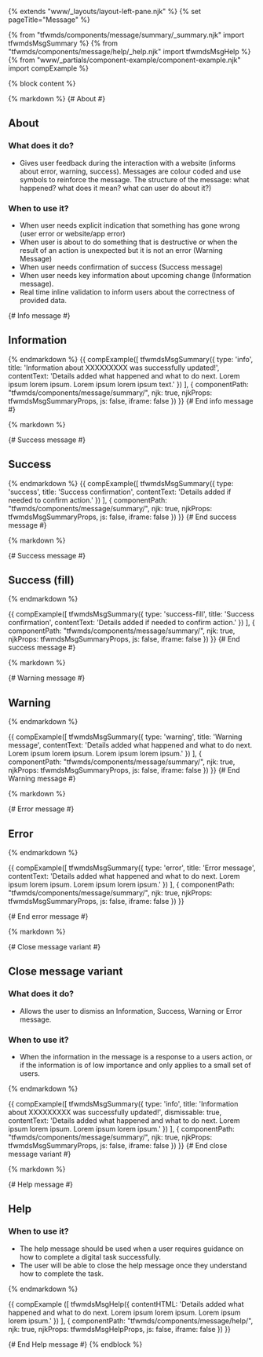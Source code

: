 {% extends "www/_layouts/layout-left-pane.njk" %}
{% set pageTitle="Message" %}

{% from "tfwmds/components/message/summary/_summary.njk" import tfwmdsMsgSummary %}
{% from "tfwmds/components/message/help/_help.njk" import tfwmdsMsgHelp %}
{% from "www/_partials/component-example/component-example.njk" import compExample %}

{% block content %}

{% markdown %}
{# About #}

## About

### What does it do?

- Gives user feedback during the interaction with a website (informs about error, warning, success). Messages are colour coded and use symbols to reinforce the message. The structure of the message: what happened? what does it mean? what can user do about it?)

<h3>When to use it?</h3>

- When user needs explicit indication that something has gone wrong (user error or website/app error)
- When user is about to do something that is destructive or when the result of an action is unexpected but it is not an error (Warning Message)
- When user needs confirmation of success (Success message)
- When user needs key information about upcoming change (Information message).
- Real time inline validation to inform users about the correctness of provided data.

{# Info message #}

## Information

{% endmarkdown %}
{{
  compExample([
    tfwmdsMsgSummary({
      type: 'info',
      title: 'Information about XXXXXXXXX was successfully updated!',
      contentText: 'Details added what happened and what to do next. Lorem ipsum lorem ipsum. Lorem ipsum lorem ipsum text.'
    })
  ],
  {
    componentPath: "tfwmds/components/message/summary/",
    njk: true,
    njkProps: tfwmdsMsgSummaryProps,
    js: false,
    iframe: false
  })
}}
{# End info message #}

{% markdown %}

{# Success message #}

## Success

{% endmarkdown %}
{{
  compExample([
    tfwmdsMsgSummary({
      type: 'success',
      title: 'Success confirmation',
      contentText: 'Details added if needed to confirm action.'
    })
  ],
  {
    componentPath: "tfwmds/components/message/summary/",
    njk: true,
    njkProps: tfwmdsMsgSummaryProps,
    js: false,
    iframe: false
  })
}}
{# End success message #}

{% markdown %}

{# Success message #}

## Success (fill)

{% endmarkdown %}

{{
  compExample([
    tfwmdsMsgSummary({
      type: 'success-fill',
      title: 'Success confirmation',
      contentText: 'Details added if needed to confirm action.'
    })
  ],
  {
    componentPath: "tfwmds/components/message/summary/",
    njk: true,
    njkProps: tfwmdsMsgSummaryProps,
    js: false,
    iframe: false
  })
}}
{# End success message #}

{% markdown %}

{# Warning message #}

## Warning

{% endmarkdown %}

{{
  compExample([
    tfwmdsMsgSummary({
      type: 'warning',
      title: 'Warning message',
      contentText: 'Details added what happened and what to do next. Lorem ipsum lorem ipsum. Lorem ipsum lorem ipsum.'
    })
  ],
  {
    componentPath: "tfwmds/components/message/summary/",
    njk: true,
    njkProps: tfwmdsMsgSummaryProps,
    js: false,
    iframe: false
  })
}}
{# End Warning message #}

{% markdown %}

{# Error message #}

## Error

{% endmarkdown %}

{{
  compExample([
    tfwmdsMsgSummary({
      type: 'error',
      title: 'Error message',
      contentText: 'Details added what happened and what to do next. Lorem ipsum lorem ipsum. Lorem ipsum lorem ipsum.'
    })
  ],
  {
    componentPath: "tfwmds/components/message/summary/",
    njk: true,
    njkProps: tfwmdsMsgSummaryProps,
    js: false,
    iframe: false
  })
}}

{# End error message #}

{% markdown %}

{# Close message variant #}

## Close message variant

<h3>What does it do?</h3>

- Allows the user to dismiss an Information, Success, Warning or Error message.

<h3>When to use it?</h3>

- When the information in the message is a response to a users action, or if the information is of low importance and only applies to a small set of users.

{% endmarkdown %}

{{
  compExample([
    tfwmdsMsgSummary({
      type: 'info',
      title: 'Information about XXXXXXXXX was successfully updated!',
      dismissable: true,
      contentText: 'Details added what happened and what to do next. Lorem ipsum lorem ipsum. Lorem ipsum lorem ipsum.'
    })
  ],
  {
    componentPath: "tfwmds/components/message/summary/",
    njk: true,
    njkProps: tfwmdsMsgSummaryProps,
    js: false,
    iframe: false
  })
}}
{# End close message variant #}

{% markdown %}

{# Help message #}

## Help

<h3>When to use it?</h3>

- The help message should be used when a user requires guidance on how to complete a digital task successfully.
- The user will be able to close the help message once they understand how to complete the task.

{% endmarkdown %}

{{ compExample
  ([
    tfwmdsMsgHelp({
      contentHTML: 'Details added what happened and what to do next. Lorem ipsum lorem ipsum. Lorem ipsum lorem ipsum.'
    })
  ],
  {
    componentPath: "tfwmds/components/message/help/",
    njk: true,
    njkProps: tfwmdsMsgHelpProps,
    js: false,
    iframe: false
  })
}}

{# End Help message #}
{% endblock %}
